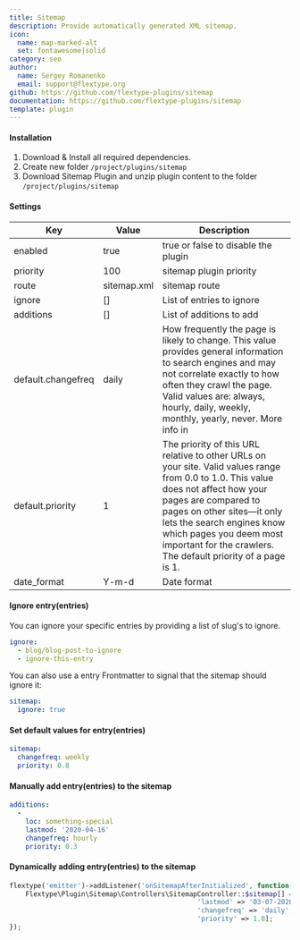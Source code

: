 ```yaml
---
title: Sitemap
description: Provide automatically generated XML sitemap.
icon:
  name: map-marked-alt
  set: fontawesome|solid
category: seo
author:
  name: Sergey Romanenko
  email: support@flextype.org
github: https://github.com/flextype-plugins/sitemap
documentation: https://github.com/flextype-plugins/sitemap
template: plugin
---
```


#### Installation

1. Download & Install all required dependencies.
2. Create new folder `/project/plugins/sitemap`
3. Download Sitemap Plugin and unzip plugin content to the folder `/project/plugins/sitemap`

#### Settings

| Key                | Value       | Description                                                                                                                                                                                                                                                                                                      |
| ------------------ | ----------- | ---------------------------------------------------------------------------------------------------------------------------------------------------------------------------------------------------------------------------------------------------------------------------------------------------------------- |
| enabled            | true        | true or false to disable the plugin                                                                                                                                                                                                                                                                              |
| priority           | 100         | sitemap plugin priority                                                                                                                                                                                                                                                                                          |
| route              | sitemap.xml | sitemap route                                                                                                                                                                                                                                                                                                    |
| ignore             | []          | List of entries to ignore                                                                                                                                                                                                                                                                                        |
| additions          | []          | List of additions to add                                                                                                                                                                                                                                                                                         |
| default.changefreq | daily       | How frequently the page is likely to change. This value provides general information to search engines and may not correlate exactly to how often they crawl the page. Valid values are: always, hourly, daily, weekly, monthly, yearly, never. More info in                                                     |
| default.priority   | 1           | The priority of this URL relative to other URLs on your site. Valid values range from 0.0 to 1.0. This value does not affect how your pages are compared to pages on other sites—it only lets the search engines know which pages you deem most important for the crawlers. The default priority of a page is 1. |
| date_format        | Y-m-d       | Date format                                                                                                                                                                                                                                                                                                      |

#### Ignore entry(entries)

You can ignore your specific entries by providing a list of slug's to ignore.

```yaml
ignore:
  - blog/blog-post-to-ignore
  - ignore-this-entry
```

You can also use a entry Frontmatter to signal that the sitemap should ignore it:
```yaml
sitemap:
  ignore: true
```

#### Set default values for entry(entries)

```yaml
sitemap:
  changefreq: weekly
  priority: 0.8
```

#### Manually add entry(entries) to the sitemap

```yaml
additions:
  -
    loc: something-special
    lastmod: '2020-04-16'
    changefreq: hourly
    priority: 0.3
```

#### Dynamically adding entry(entries) to the sitemap

```php
flextype('emitter')->addListener('onSitemapAfterInitialized', function() {
    Flextype\Plugin\Sitemap\Controllers\SitemapController::$sitemap[] = ['loc' => 'something-special-to-add',
                                               'lastmod' => '03-07-2020 09:46',
                                               'changefreq' => 'daily',
                                               'priority' => 1.0];
});

```
